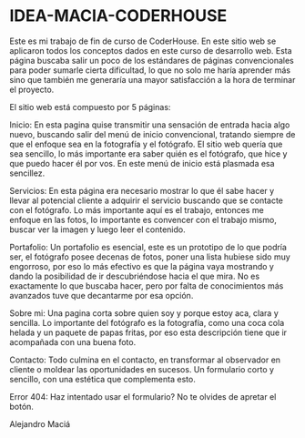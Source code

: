# IDEA-MACIA-CODERHOUSE
Este es mi trabajo de fin de curso de CoderHouse. En este sitio web se aplicaron todos los conceptos dados en este curso de desarrollo web.
Esta página buscaba salir un poco de los estándares de páginas convencionales para poder sumarle cierta dificultad, lo que no solo me haría aprender más sino que también me generaría una mayor satisfacción a la hora de terminar el proyecto.

El sitio web está compuesto por 5 páginas:

Inicio: En esta pagina quise transmitir una sensación de entrada hacia algo nuevo, buscando salir del menú de inicio convencional, tratando siempre de que el enfoque sea en la fotografía y el fotógrafo. El sitio web quería que sea sencillo, lo más importante era saber quién es el fotógrafo, que hice y que puedo hacer él por vos. En este menú de inicio está plasmada esa sencillez.

Servicios: En esta página era necesario mostrar lo que él sabe hacer y llevar al potencial cliente a adquirir el servicio buscando que se contacte con el fotógrafo. Lo más importante aquí es el trabajo, entonces me enfoque en las fotos, lo importante es convencer con el trabajo mismo, buscar ver la imagen y luego leer el contenido.

Portafolio: Un portafolio es esencial, este es un prototipo de lo que podría ser, el fotógrafo posee decenas de fotos, poner una lista hubiese sido muy engorroso, por eso lo más efectivo es que la página vaya mostrando y dando la posibilidad de ir descubriéndose hacia el que mira. No es exactamente lo que buscaba hacer, pero por falta de conocimientos más avanzados tuve que decantarme por esa opción.

Sobre mi: Una pagina corta sobre quien soy y porque estoy aca, clara y sencilla. Lo importante del fotógrafo es la fotografía, como una coca cola helada y un paquete de papas fritas, por eso esta descripción tiene que ir acompañada con una buena foto.

Contacto: Todo culmina en el contacto, en transformar al observador en cliente o moldear las oportunidades en sucesos. Un formulario corto y sencillo, con una estética que complementa esto.

Error 404: Haz intentado usar el formulario? No te olvides de apretar el botón.


<span>Alejandro Maciá</span>

